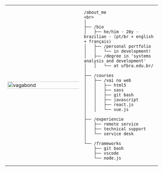 <table>
  <tr>
    <td style="width: 50%;">
      <img src="https://github.com/souzlume/souzlume/blob/main/download.jpg" alt="vagabond" style="width: 200%; border: none;">
    </td>

<td style="width: 50%; vertical-align: top;">
    
    /about_me
    <br>
    │
    ├── /bio
    │   ├── he/him - 20y - brazilian - (pt/br + english + français)
    │   ├── /personal portfolio
    │   │   └── in development!
    │   ├── /degree in 'systems analysis and development'
    │   │   └── at ufbra.edu.br/
    │
    ├── /courses
    │   ├── /vai na web
    │   │   ├── html5
    │   │   ├── sass
    │   │   ├── git bash
    │   │   ├── javascript
    │   │   ├── react.js
    │   │   └── vue.js
    │
    ├── /experiencie
    │   ├── remote service
    │   ├── technical support
    │   └── service desk
    │
    └── /frameworks
        ├── git bash
        ├── vscode
        └── node.js
        
    
  </tr>
</table>
